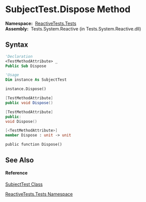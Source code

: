 # SubjectTest.Dispose Method

**Namespace:**  [ReactiveTests.Tests](ReactiveTests.Tests\ReactiveTests.Tests.md)  
**Assembly:**  Tests.System.Reactive (in Tests.System.Reactive.dll)

## Syntax

```vb
'Declaration
<TestMethodAttribute> _
Public Sub Dispose
```

```vb
'Usage
Dim instance As SubjectTest

instance.Dispose()
```

```csharp
[TestMethodAttribute]
public void Dispose()
```

```c++
[TestMethodAttribute]
public:
void Dispose()
```

```fsharp
[<TestMethodAttribute>]
member Dispose : unit -> unit 
```

```jscript
public function Dispose()
```

## See Also

#### Reference

[SubjectTest Class](SubjectTest\SubjectTest.md)

[ReactiveTests.Tests Namespace](ReactiveTests.Tests\ReactiveTests.Tests.md)




